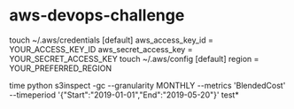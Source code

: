 # aws-devops-challenge
touch ~/.aws/credentials
[default]
aws_access_key_id = YOUR_ACCESS_KEY_ID
aws_secret_access_key = YOUR_SECRET_ACCESS_KEY
touch ~/.aws/config
[default]
region = YOUR_PREFERRED_REGION


time python s3inspect -gc  --granularity MONTHLY --metrics 'BlendedCost' --timeperiod '{"Start":"2019-01-01","End":"2019-05-20"}' test*
